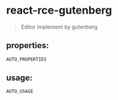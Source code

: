 # react-rce-gutenberg
> Editor implement by gutenberg


## properties:
```javascript
AUTO_PROPERTIES
```

## usage:
```jsx
AUTO_USAGE
```
